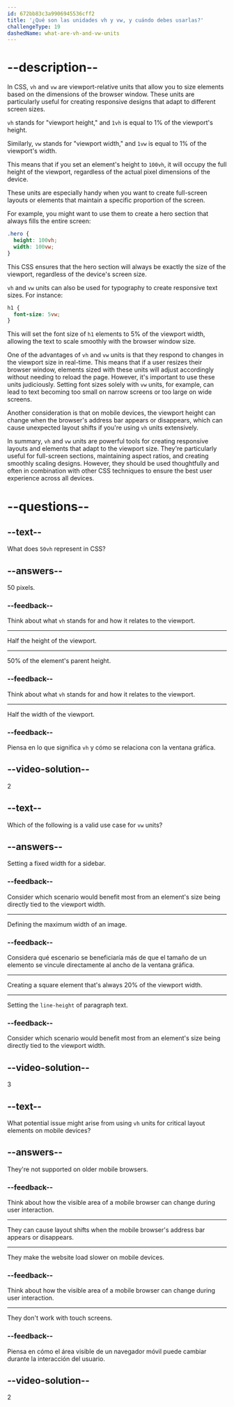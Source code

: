 ```yaml
---
id: 672bb83c3a9906945536cff2
title: '¿Qué son las unidades vh y vw, y cuándo debes usarlas?'
challengeType: 19
dashedName: what-are-vh-and-vw-units
---
```


# --description--

In CSS, `vh` and `vw` are viewport-relative units that allow you to size elements based on the dimensions of the browser window. These units are particularly useful for creating responsive designs that adapt to different screen sizes.

`vh` stands for "viewport height," and `1vh` is equal to 1% of the viewport's height.

Similarly, `vw` stands for "viewport width," and `1vw` is equal to 1% of the viewport's width.

This means that if you set an element's height to `100vh`, it will occupy the full height of the viewport, regardless of the actual pixel dimensions of the device.

These units are especially handy when you want to create full-screen layouts or elements that maintain a specific proportion of the screen.

For example, you might want to use them to create a hero section that always fills the entire screen:

```css
.hero {
  height: 100vh;
  width: 100vw;
}
```

This CSS ensures that the hero section will always be exactly the size of the viewport, regardless of the device's screen size.

`vh` and `vw` units can also be used for typography to create responsive text sizes. For instance:

```css
h1 {
  font-size: 5vw;
}
```

This will set the font size of `h1` elements to 5% of the viewport width, allowing the text to scale smoothly with the browser window size.

One of the advantages of `vh` and `vw` units is that they respond to changes in the viewport size in real-time. This means that if a user resizes their browser window, elements sized with these units will adjust accordingly without needing to reload the page. However, it's important to use these units judiciously. Setting font sizes solely with `vw` units, for example, can lead to text becoming too small on narrow screens or too large on wide screens.

Another consideration is that on mobile devices, the viewport height can change when the browser's address bar appears or disappears, which can cause unexpected layout shifts if you're using `vh` units extensively.

In summary, `vh` and `vw` units are powerful tools for creating responsive layouts and elements that adapt to the viewport size. They're particularly useful for full-screen sections, maintaining aspect ratios, and creating smoothly scaling designs. However, they should be used thoughtfully and often in combination with other CSS techniques to ensure the best user experience across all devices.

# --questions--

## --text--

What does `50vh` represent in CSS?

## --answers--

50 pixels.

### --feedback--

Think about what `vh` stands for and how it relates to the viewport.

---

Half the height of the viewport.

---

50% of the element's parent height.

### --feedback--

Think about what `vh` stands for and how it relates to the viewport.

---

Half the width of the viewport.

### --feedback--

Piensa en lo que significa `vh` y cómo se relaciona con la ventana gráfica.

## --video-solution--

2

## --text--

Which of the following is a valid use case for `vw` units?

## --answers--

Setting a fixed width for a sidebar.

### --feedback--

Consider which scenario would benefit most from an element's size being directly tied to the viewport width.

---

Defining the maximum width of an image.

### --feedback--

Considera qué escenario se beneficiaría más de que el tamaño de un elemento se vincule directamente al ancho de la ventana gráfica.

---

Creating a square element that's always 20% of the viewport width.

---

Setting the `line-height` of paragraph text.

### --feedback--

Consider which scenario would benefit most from an element's size being directly tied to the viewport width.

## --video-solution--

3

## --text--

What potential issue might arise from using `vh` units for critical layout elements on mobile devices?

## --answers--

They're not supported on older mobile browsers.

### --feedback--

Think about how the visible area of a mobile browser can change during user interaction.

---

They can cause layout shifts when the mobile browser's address bar appears or disappears.

---

They make the website load slower on mobile devices.

### --feedback--

Think about how the visible area of a mobile browser can change during user interaction.

---

They don't work with touch screens.

### --feedback--

Piensa en cómo el área visible de un navegador móvil puede cambiar durante la interacción del usuario.

## --video-solution--

2
